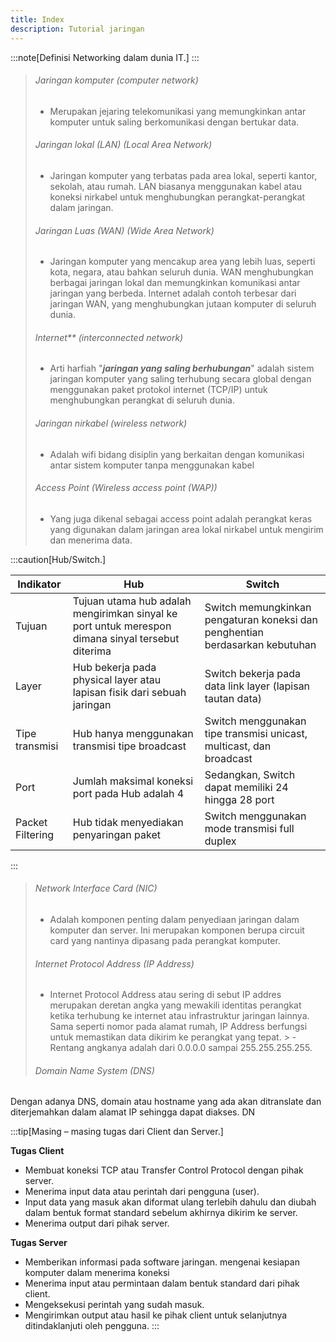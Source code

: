```yaml
---
title: Index
description: Tutorial jaringan
---
```


:::note[Definisi Networking dalam dunia IT.]
:::
>
> ###### Jaringan komputer (computer network)
> - Merupakan jejaring telekomunikasi yang memungkinkan antar komputer untuk saling berkomunikasi dengan bertukar data.
>
> ###### Jaringan lokal (LAN) (Local Area Network)
> - Jaringan komputer yang terbatas pada area lokal, seperti kantor, sekolah, atau rumah. LAN biasanya menggunakan kabel atau koneksi nirkabel untuk menghubungkan perangkat-perangkat dalam jaringan.
>
> ###### Jaringan Luas (WAN) (Wide Area Network)
> - Jaringan komputer yang mencakup area yang lebih luas, seperti kota, negara, atau bahkan seluruh dunia. WAN menghubungkan berbagai jaringan lokal dan memungkinkan komunikasi antar jaringan yang berbeda. Internet adalah contoh terbesar dari jaringan WAN, yang menghubungkan jutaan komputer di seluruh dunia.
>
> ###### Internet** (interconnected network)
> - Arti harfiah "***jaringan yang saling berhubungan***" adalah sistem jaringan komputer yang saling terhubung secara global dengan menggunakan paket protokol internet (TCP/IP) untuk menghubungkan perangkat di seluruh dunia. 
>
> ###### Jaringan nirkabel (wireless network)
> - Adalah wifi bidang disiplin yang berkaitan dengan komunikasi antar sistem komputer tanpa menggunakan kabel
> 
> ###### Access Point (Wireless access point (WAP))
> - Yang juga dikenal sebagai access point adalah perangkat keras yang digunakan dalam jaringan area lokal nirkabel untuk mengirim dan menerima data.
> 
:::caution[Hub/Switch.]

| Indikator | Hub | Switch |
| --------------- | --------------- | --------------- |
| Tujuan | Tujuan utama hub adalah mengirimkan sinyal ke port untuk merespon dimana sinyal tersebut diterima | Switch memungkinkan pengaturan koneksi dan penghentian berdasarkan kebutuhan |
| Layer | Hub bekerja pada physical layer atau lapisan fisik dari sebuah jaringan | Switch bekerja pada data link layer (lapisan tautan data) |
| Tipe transmisi | Hub hanya menggunakan transmisi tipe broadcast | Switch menggunakan tipe transmisi unicast, multicast, dan broadcast |
| Port | Jumlah maksimal koneksi port pada Hub adalah 4 | Sedangkan, Switch dapat memiliki 24 hingga 28 port |
| Packet Filtering | Hub tidak menyediakan penyaringan paket | Switch menggunakan mode transmisi full duplex |
:::
> 
> ###### Network Interface Card (NIC)
> - Adalah komponen penting dalam penyediaan jaringan dalam komputer dan server. Ini merupakan komponen berupa circuit card yang nantinya dipasang pada perangkat komputer.
> 
> ######  Internet Protocol Address (IP Address)
> - Internet Protocol Address atau sering di sebut IP addres merupakan deretan angka yang mewakili identitas perangkat ketika terhubung ke internet atau infrastruktur jaringan lainnya. Sama seperti nomor pada alamat rumah, IP Address berfungsi untuk memastikan data dikirim ke perangkat yang tepat. > - Rentang angkanya adalah dari 0.0.0.0 sampai 255.255.255.255.
> 
> ###### Domain Name System (DNS)
Dengan adanya DNS, domain atau hostname yang ada akan ditranslate dan diterjemahkan dalam alamat IP sehingga dapat diakses. DN

:::tip[Masing – masing tugas dari Client dan Server.]

**Tugas Client**
- Membuat koneksi TCP atau Transfer Control Protocol dengan pihak server.
- Menerima input data atau perintah dari pengguna (user).
- Input data yang masuk akan diformat ulang terlebih dahulu dan diubah dalam bentuk format standard sebelum akhirnya dikirim ke server.
- Menerima output dari pihak server.
 
**Tugas Server**
- Memberikan informasi pada software jaringan. mengenai kesiapan komputer dalam menerima koneksi
- Menerima input atau permintaan dalam bentuk standard dari pihak client.
- Mengeksekusi perintah yang sudah masuk.
- Mengirimkan output atau hasil ke pihak client untuk selanjutnya ditindaklanjuti oleh pengguna.
:::